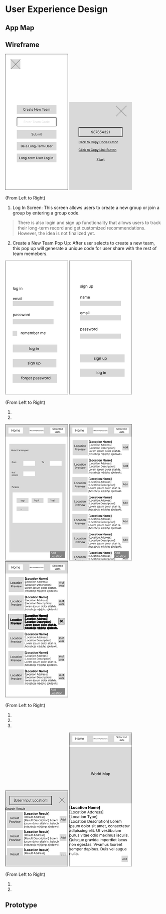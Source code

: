 # User Experience Design

## App Map

## Wireframe

<img src="ux-design/Agile-Team%20Decider%20Wireframe/Landing%20page/Createjointeam.png" width="200" alt="Landing Screen">
<img src="ux-design/Agile-Team%20Decider%20Wireframe/CreateNew.png" width="200" alt="Create A New Group Screen">

(From Left to Right)

1. Log In Screen: This screen allows users to create a new group or join a group by entering a group code.
>There is also login and sign up functionality that allows users to track their long-term record and get customized recommendations. However, the idea is not finalized yet.
2. Create a New Team Pop Up: After user selects to create a new team, this pop up will generate a unique code for user share with the rest of team memebers.

<img src="ux-design/Agile-Team%20Decider%20Wireframe/LogIn.png" width="200" alt="Log In Screen">
<img src="ux-design/Agile-Team%20Decider%20Wireframe/SignUp.png" width="200" alt="Sign Up Screen">

(From Left to Right)

1. 
2. 

<img src="ux-design/Agile-Team%20Decider%20Wireframe/HomeScreen.png" width="200" alt="Home/User Info Screen">
<img src="ux-design/Agile-Team%20Decider%20Wireframe/Recommend.png" width="200" alt="Recommendations Screen">
<img src="ux-design/Agile-Team%20Decider%20Wireframe/ResultList.png" width="200" alt="Selected/Result Screen">

(From Left to Right)

1. 
2. 
3. 

<img src="ux-design/Agile-Team%20Decider%20Wireframe/Add-Location-Popover.png" width="200" alt="Add Location Screen">
<img src="ux-design/Agile-Team%20Decider%20Wireframe/LocationDetail.png" width="200" alt="Location Details Screen">

(From Left to Right)

1. 
2. 


## Prototype
